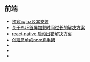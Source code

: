 ## 前端



- [初窥nginx及其安装](https://mp.weixin.qq.com/s?__biz=MzU4NzYwNDAwMg==&mid=2247484451&idx=1&sn=c07def342fa98e76d7abd8966b7c7d9c&chksm=fde8cd6eca9f4478c863b02e9effde52e75ce77d9de36fd853f594c2b7928d46a571cbee2788&scene=0#rd)
- [关于VUE首屏加载时间过长的解决方案](https://mp.weixin.qq.com/s?__biz=MzU4NzYwNDAwMg==&mid=2247483857&idx=1&sn=60ce5b3126e264760ee4f84f681ac22d&chksm=fde8c89cca9f418a51cecc9161e004f30e8a2a78e8f013dd86497d5709ed1bb969802d1a7b51&scene=0#rd)
- [react-native 启动出错解决方案](https://mp.weixin.qq.com/s?__biz=MzU4NzYwNDAwMg==&mid=2247483756&idx=1&sn=880a0ae9d64f73e5b5199195609efa63&chksm=fde8c821ca9f41377bd84e09ca7376c1db8b581064ec07c2bbe113674478075517c1c71e7304&scene=0#rd)
- [创建简单的npm脚手架](https://mp.weixin.qq.com/s?__biz=MzU4NzYwNDAwMg==&mid=2247484726&idx=2&sn=ab74f51e68a004ace8633c20c15e1695&chksm=fde8cc7bca9f456dcfed714aeea415106519386d7c15f620bc5504d2664c1fc7de63c84390af&scene=0#rd)
- []()
- []()
- []()